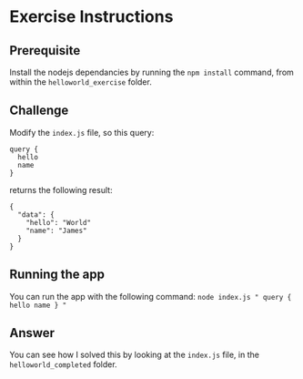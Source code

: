 # Exercise Instructions

## Prerequisite

Install the nodejs dependancies by running the `npm install` command, from within the `helloworld_exercise` folder.

## Challenge

Modify the `index.js` file, so this query:

```
query {
  hello
  name
}
```

returns the following result:

```
{
  "data": {
    "hello": "World"
    "name": "James"
  }
}
```

## Running the app

You can run the app with the following command: `node index.js " query { hello name } "`

## Answer

You can see how I solved this by looking at the `index.js` file, in the `helloworld_completed` folder.
